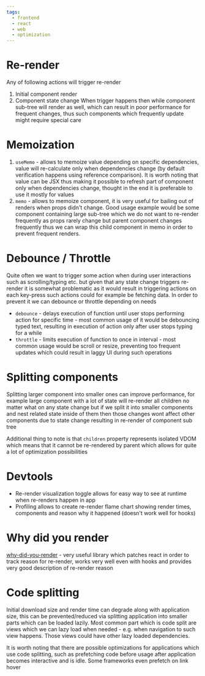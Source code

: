 ```yaml
---
tags:
  - frontend
  - react
  - web
  - optimization
---
```


# Re-render
Any of following actions will trigger re-render
1. Initial component render
2. Component state change
When trigger happens then while component sub-tree will render as well, which can result in poor performance for frequent changes, thus such components which frequently update might require special care
# Memoization
1. `useMemo` - allows to memoize value depending on specific dependencies, value will re-calculate only when dependencies change (by default verification happens using reference comparison). It is worth noting that value can be JSX thus making it possible to refresh part of component only when dependencies change, thought in the end it is preferable to use it mostly for values
2. `memo` - allows to memoize component, it is very useful for bailing out of renders when props didn't change. Good usage example would be some component containing large sub-tree which we do not want to re-render frequently as props rarely change but parent component changes frequently thus we can wrap this child component in memo in order to prevent frequent renders.
# Debounce / Throttle
Quite often we want to trigger some action when during user interactions such as scrolling/typing etc. but given that any state change triggers re-render it is somewhat problematic as it would result in triggering actions on each key-press such actions could for example be fetching data. In order to prevent it we can debounce or throttle depending on needs
- `debounce` - delays execution of function until user stops performing action for specific time - most common usage of it would be debouncing typed text, resulting in execution of action only after user stops typing for a while
- `throttle` - limits execution of function to once in interval - most common usage would be scroll or resize, preventing too frequent updates which could result in laggy UI during such operations
# Splitting components
Splitting larger component into smaller ones can improve performance, for example large component with a lot of state will re-render all children no matter what on any state change but if we split it into smaller components and nest related state inside of them then those changes wont affect other components due to state change resulting in re-render of component sub tree

Additional thing to note is that `children` property represents isolated VDOM which means that it cannot be re-rendered by parent which allows for quite a lot of optimization possibilities  
# Devtools
* Re-render visualization toggle allows for easy way to see at runtime when re-renders happen in app
* Profiling allows to create re-render flame chart  showing render times, components and reason why it happened (doesn't work well for hooks)
# Why did you render
[why-did-you-render](https://github.com/welldone-software/why-did-you-render) - very useful library which patches react in order to track reason for re-render, works very well even with hooks and provides very good description of re-render reason
# Code splitting
Initial download size and render time can degrade along with application size, this can be prevented/reduced via splitting application into smaller parts which can be loaded lazily. Most common part which is code split are views which we can lazy load when needed - e.g. when navigation to such view happens. Those views could have other lazy loaded dependencies.

It is worth noting that there are possible optimizations for applications which use code splitting, such as prefetching code before usage after application becomes interactive and is idle. Some frameworks even prefetch on link hover